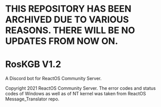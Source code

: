 # THIS REPOSITORY HAS BEEN ARCHIVED DUE TO VARIOUS REASONS. THERE WILL BE NO UPDATES FROM NOW ON.

# RosKGB V1.2

A Discord bot for ReactOS Community Server.

Copyright 2021 ReactOS Community Server. The error codes and status codes of Windows as well as of NT kernel was taken from ReactOS Message_Translator repo.

